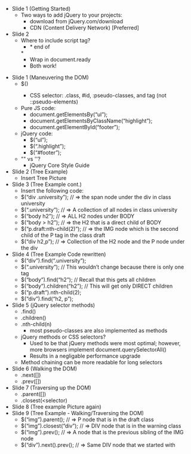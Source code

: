 <!-- Getting Started -->

* Slide 1 (Getting Started)
  * Two ways to add jQuery to your projects:
    * download from jQuery.com/download
    * CDN (Content Delivery Network) [Preferred]
* Slide 2
  * Where to include script tag?
    * <body>
      * end of <body>
    *<head>
      * Wrap in document.ready
    * Both work! 

<!-- If you do neither, event handlers won't work because the tags they are assigned to won't have been created in the DOM -->

<!-- Maneuvering the DOM -->

* Slide 1 (Maneuvering the DOM)
  * $(<selector>)
    * CSS selector: .class, #id, :pseudo-classes, and <html> tag (not ::pseudo-elements)
  * Pure JS code:
    * document.getElementsBy(“ul”);
	* document.getElementsByClassName(“highlight”);
	* document.getElementById(“footer”);
  * jQuery code:
    * $(“ul”);
	* $(“.highlight”);
	* $(“#footer”);
  * "" vs ''?
    * jQuery Core Style Guide
* Slide 2 (Tree Example)
  * Insert Tree Picture
* Slide 3 (Tree Example cont.)
  * Insert the following code:
  * $(“div .university”); // => the span node under the div in class university
  * $(“.university”); // => A collection of all nodes in class university
  * $(“body h2”); // => ALL H2 nodes under BODY
  * $(“body > h2”); // => the H2 that is a direct child of BODY
  * $(“p.draft:nth-child(2)”); // => the IMG node which is the second child of the P tag in the class draft
  * $(“div h2,p”); // => Collection of the H2 node and the P node under the div
* Slide 4 (Tree Example Code rewritten)
  * $(“div”).find(“.university”);
  * $(“.university”); // This wouldn’t change because there is only one tag
  * $(“body”).find(“h2”); // Recall that this gets all children
  * $(“body”).children(“h2”); // This will get only DIRECT children
  * $(“p.draft”).nth-child(2);
  * $(“div”).find(“h2, p”);
* Slide 5 (jQuery selector methods)
  * .find()
  * .children()
  * .nth-child(n)
    * most pseudo-classes are also implemented as methods
  * jQuery methods or CSS selectors?
    * Used to be that jQuery methods were most optimal; however, more browsers implement document.querySelectorAll()
    * Results in a negligable performance upgrade
  * Method chaining can be more readable for long selectors
* Slide 6 (Walking the DOM)
  * .next([<selector>])
  * .prev([<selector>])
* Slide 7 (Traversing up the DOM)
  * .parent([<selector>])
  * .closest(<selector)
* Slide 8 (Tree example Picture again)
* Slide 9 (Tree Example - Walking/Traversing the DOM)
  * $(“img”).parent(); // => P node that is in the draft class
  * $(“img”).closest(“div”); // => DIV node that is in the warning class
  * $(“img”).prev(); // => A node that is the previous sibling of the IMG node
  * $(“div”).next().prev(); // => Same DIV node that we started with